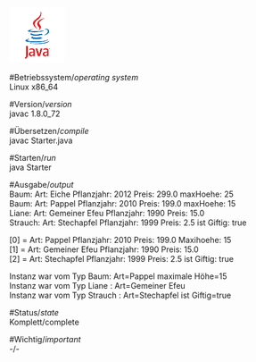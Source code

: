![Java Logo](https://github.com/OlafGroh/OOP/blob/master/images/logos/java_logo.png)

#Betriebssystem/*operating system*  
Linux x86_64

#Version/*version*  
javac 1.8.0_72

#Übersetzen/*compile*  
javac Starter.java

#Starten/*run*  
java Starter

#Ausgabe/*output*  
Baum: Art: Eiche Pflanzjahr: 2012 Preis: 299.0 maxHoehe: 25  
Baum: Art: Pappel Pflanzjahr: 2010 Preis: 199.0 maxHoehe: 15  
Liane: Art:  Gemeiner Efeu Pflanzjahr: 1990 Preis: 15.0  
Strauch: Art: Stechapfel Pflanzjahr: 1999 Preis: 2.5 ist Giftig: true  

[0] = Art: Pappel Pflanzjahr: 2010 Preis: 199.0 Maxihoehe: 15  
[1] = Art: Gemeiner Efeu Pflanzjahr: 1990 Preis: 15.0  
[2] = Art: Stechapfel Pflanzjahr: 1999 Preis: 2.5 ist Giftig: true  

Instanz war vom Typ Baum: Art=Pappel maximale Höhe=15  
Instanz war vom Typ Liane : Art=Gemeiner Efeu  
Instanz war vom Typ Strauch : Art=Stechapfel ist Giftig=true  

#Status/*state*  
Komplett/complete  

#Wichtig/*important*  
-/-
